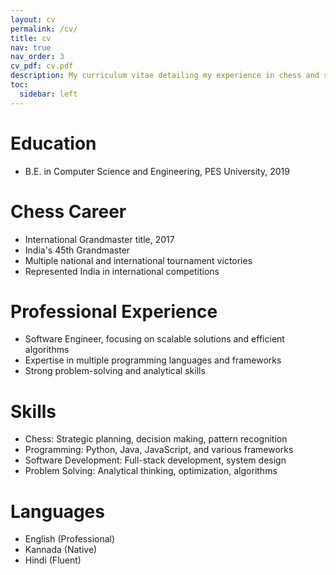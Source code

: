 ```yaml
---
layout: cv
permalink: /cv/
title: cv
nav: true
nav_order: 3
cv_pdf: cv.pdf
description: My curriculum vitae detailing my experience in chess and software engineering.
toc:
  sidebar: left
---
```


# Education

- B.E. in Computer Science and Engineering, PES University, 2019

# Chess Career

- International Grandmaster title, 2017
- India's 45th Grandmaster
- Multiple national and international tournament victories
- Represented India in international competitions

# Professional Experience

- Software Engineer, focusing on scalable solutions and efficient algorithms
- Expertise in multiple programming languages and frameworks
- Strong problem-solving and analytical skills

# Skills

- Chess: Strategic planning, decision making, pattern recognition
- Programming: Python, Java, JavaScript, and various frameworks
- Software Development: Full-stack development, system design
- Problem Solving: Analytical thinking, optimization, algorithms

# Languages

- English (Professional)
- Kannada (Native)
- Hindi (Fluent)
